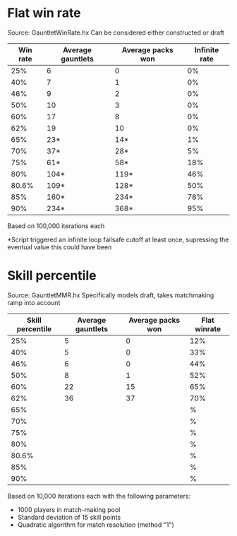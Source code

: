 # Flat win rate 
Source: GauntletWinRate.hx
Can be considered either constructed or draft

| Win rate | Average gauntlets | Average packs won |Infinite rate|
|----------|-------------------|-------------------|-------------|
| 25%      | 6                 | 0                 |0%           |
| 40%      | 7                 | 1                 |0%           |
| 46%      | 9                 | 2                 |0%           |
| 50%      | 10                | 3                 |0%           |
| 60%      | 17                | 8                 |0%           |
| 62%      | 19                | 10                |0%           |
| 65%      | 23*               | 14*               |1%           |
| 70%      | 37*               | 28*               |5%           |
| 75%      | 61*               | 58*               |18%          |
| 80%      | 104*              | 119*              |46%          |
| 80.6%    | 109*              | 128*              |50%          |
| 85%      | 160*              | 234*              |78%          |
| 90%      | 234*              | 368*              |95%          |

Based on 100,000 iterations each

*Script triggered an infinite loop failsafe cutoff at least once, supressing the eventual value this could have been

# Skill percentile
Source: GauntletMMR.hx
Specifically models draft, takes matchmaking ramp into account

| Skill percentile | Average gauntlets | Average packs won | Flat winrate |
|------------------|-------------------|-------------------|--------------|
| 25%              | 5                 | 0                 |12%           |
| 40%              | 5                 | 0                 |33%           |
| 46%              | 6                 | 0                 |44%           |
| 50%              | 8                 | 1                 |52%           |
| 60%              | 22                | 15                |65%           |
| 62%              | 36                | 37                |70%           |
| 65%              |                   |                   |  %           |
| 70%              |                   |                   |  %           |
| 75%              |                   |                   |  %           |
| 80%              |                   |                   |  %           |
| 80.6%            |                   |                   |  %           |
| 85%              |                   |                   |  %           |
| 90%              |                   |                   |  %           |

Based on 10,000 iterations each with the following parameters:
- 1000 players in match-making pool
- Standard deviation of 15 skill points
- Quadratic algorithm for match resolution (method "1")
